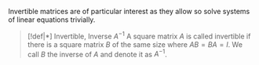 Invertible matrices are of particular interest as they allow so solve systems of linear equations trivially.

>[!def|*] Invertible, Inverse $A^{-1}$
>A square matrix $A$ is called invertible if there is a square matrix $B$ of the same size where $AB = BA = I$. We call $B$ the inverse of $A$ and denote it as $A^{-1}$. 

